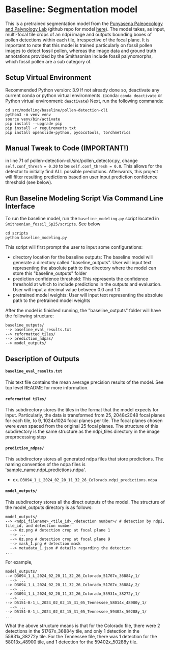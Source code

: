# Baseline: Segmentation model
This is a pretrained segmentation model from the [Punyasena Paleoecology and Palynology Lab](https://github.com/paleopollen) (github repo for model [here](https://github.com/paleopollen/pollen-detection-cli)). The model takes, as input, multi-focal tile crops of an ndpi image and outputs bounding boxes of pollen detections within each tile, irrespective of the focal plane. It is important to note that this model is trained particularly on fossil pollen images to detect fossil pollen, whereas the image data and ground truth annotations provided by the Smithsonian include fossil palynomorphs, which fossil pollen are a sub category of. 

## Setup Virtual Environment
Recommended Python version: 3.9
If not already done so, deactivate any current conda or python virtual environments. (conda: `conda deactivate` or Python virtual environment: `deactivate`)
Next, run the following commands:
```
cd src/modeling/baseline/pollen-detection-cli
python3 -m venv venv
source venv/bin/activate
pip install --upgrade pip
pip install -r requirements.txt
pip install openslide-python, pycocotools, torchmetrics
```

## Manual Tweak to Code (IMPORTANT!)
in line 71 of pollen-detection-cli/src/pollen_detector.py, change `self.conf_thresh = 0.20` to be `self.conf_thresh = 0.0`. This allows for the detector to initially find ALL possible predictions. Afterwards, this project will filter resulting predictions based on user input prediction confidence threshold (see below). 

## Run Baseline Modeling Script Via Command Line Interface
To run the baseline model, run the `baseline_modeling.py` script located in `Smithsonian_fossil_Sp25/scripts`. See below
```
cd scripts
python baseline_modeling.py
```
This script will first prompt the user to input some configurations:
- directory location for the baseline outputs: The baseline model will generate a directory called "baseline_outputs". User will input text representing the absolute path to the directory where the model can store this "baseline_outputs" folder
- prediction confidence threshold: This represents the confidence threshold at which to include predictions in the outputs and evaluation. User will input a decimal value between 0.0 and 1.0
- pretrained model weights: User will input text representing the absolute path to the pretrained model weights

After the model is finished running, the "baseline_outputs" folder will have the following structure:
```
baseline_outputs/
--> baseline_eval_results.txt
--> reformatted_tiles/
--> prediction_ndpas/
--> model_outputs/
```

## Description of Outputs
#### `baseline_eval_results.txt`
This text file contains the mean average precision results of the model. See top level README for more information. 

#### `reformatted tiles/`
This subdirectory stores the tiles in the format that the model expects for input. Particularly, the data is transformed from 25, 2048x2048 focal planes for each tile, to 9, 1024x1024 focal planes per tile. The focal planes chosen were even spaced from the original 25 focal planes. The structure of this subdirectory is the same structure as the ndpi_tiles directory in the image preprocessing step

#### `prediction_ndpas/`
This subdirectory stores all generated ndpa files that store predictions. The naming convention of the ndpa files is 'sample_name.ndpi_predictions.ndpa'.
- ex. `D3094_1_L_2024_02_20_11_32_26_Colorado.ndpi_predictions.ndpa`

#### `model_outputs/`
This subdirectory stores all the direct outputs of the model. The structure of the model_outputs directory is as follows:
```
model_outputs/
--> <ndpi_filename>_<tile_id>_<detection number>/ # detection by ndpi, tile_id, and detection number
  --> 0z.png # detection crop at focal plane 1
  --> ...
  --> 8z.png # detection crop at focal plane 9
  --> mask_1.png # detection mask
  --> metadata_1.json # details regarding the detection
...
```
For example,
```
model_outputs/
--> D3094_1_L_2024_02_20_11_32_26_Colorado_51767x_36884y_1/ 
  --> ...
--> D3094_1_L_2024_02_20_11_32_26_Colorado_51767x_36884y_2/
  --> ...
--> D3094_1_L_2024_02_20_11_32_26_Colorado_55931x_38272y_1/
  --> ...
--> D5151-B-1_L_2024_02_02_15_31_05_Tennessee_58014x_48900y_1/
  --> ...
--> D5151-B-1_L_2024_02_02_15_31_05_Tennessee_59402x_50288y_1/
...
```
What the above structure means is that for the Colorado file, there were 2 detections in the 51767x_36884y tile, and only 1 detection in the 55931x_38272y tile. For the Tennessee file, there was 1 detection for the 58013x_48900 tile, and 1 detection for the 59402x_50288y tile. 
